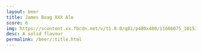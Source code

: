 ```yaml
---
layout: beer
title: James Boag XXX Ale
score: 6
img: https://scontent.xx.fbcdn.net/v/t1.0-0/q81/p480x480/11666075_10153438034333745_2014329694046827935_n.jpg?oh=654e9e6c739d9a7573527e19ba6d18e3&oe=592054B2
desc: A solid flavour
permalink: /beer/:title.html
---
```

